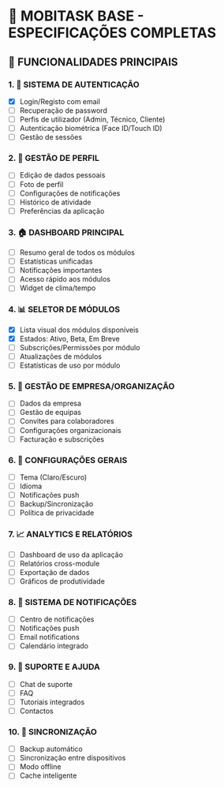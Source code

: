 # 🏢 MOBITASK BASE - ESPECIFICAÇÕES COMPLETAS

## 📱 FUNCIONALIDADES PRINCIPAIS

### 1. 🔐 SISTEMA DE AUTENTICAÇÃO
- [x] Login/Registo com email
- [ ] Recuperação de password
- [ ] Perfis de utilizador (Admin, Técnico, Cliente)
- [ ] Autenticação biométrica (Face ID/Touch ID)
- [ ] Gestão de sessões

### 2. 👤 GESTÃO DE PERFIL
- [ ] Edição de dados pessoais
- [ ] Foto de perfil
- [ ] Configurações de notificações
- [ ] Histórico de atividade
- [ ] Preferências da aplicação

### 3. 🏠 DASHBOARD PRINCIPAL
- [ ] Resumo geral de todos os módulos
- [ ] Estatísticas unificadas
- [ ] Notificações importantes
- [ ] Acesso rápido aos módulos
- [ ] Widget de clima/tempo

### 4. 📊 SELETOR DE MÓDULOS
- [x] Lista visual dos módulos disponíveis
- [x] Estados: Ativo, Beta, Em Breve
- [ ] Subscrições/Permissões por módulo
- [ ] Atualizações de módulos
- [ ] Estatísticas de uso por módulo

### 5. 🏢 GESTÃO DE EMPRESA/ORGANIZAÇÃO
- [ ] Dados da empresa
- [ ] Gestão de equipas
- [ ] Convites para colaboradores
- [ ] Configurações organizacionais
- [ ] Facturação e subscrições

### 6. 📱 CONFIGURAÇÕES GERAIS
- [ ] Tema (Claro/Escuro)
- [ ] Idioma
- [ ] Notificações push
- [ ] Backup/Sincronização
- [ ] Política de privacidade

### 7. 📈 ANALYTICS E RELATÓRIOS
- [ ] Dashboard de uso da aplicação
- [ ] Relatórios cross-module
- [ ] Exportação de dados
- [ ] Gráficos de produtividade

### 8. 🔔 SISTEMA DE NOTIFICAÇÕES
- [ ] Centro de notificações
- [ ] Notificações push
- [ ] Email notifications
- [ ] Calendário integrado

### 9. 💬 SUPORTE E AJUDA
- [ ] Chat de suporte
- [ ] FAQ
- [ ] Tutoriais integrados
- [ ] Contactos

### 10. 🔄 SINCRONIZAÇÃO
- [ ] Backup automático
- [ ] Sincronização entre dispositivos
- [ ] Modo offline
- [ ] Cache inteligente
